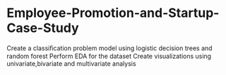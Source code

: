 # Employee-Promotion-and-Startup-Case-Study
Create a classiﬁcation problem model using logistic decision trees and random forest
Perform EDA for the dataset
Create visualizations using univariate,bivariate and multivariate analysis
